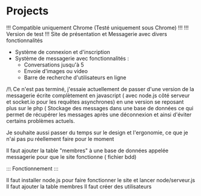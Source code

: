 Projects
========
!!! Compatible uniquement Chrome  (Testé uniquement sous Chrome) !!!
!!!  Version de test !!!
Site de présentation et Messagerie avec divers fonctionnalités

- Système de connexion et d'inscription
- Système de messagerie avec fonctionnalités :
  - Conversations jusqu'à 5
  - Envoie d'images ou video
  - Barre de recherche d'utilisateurs en ligne

/!\ Ce n'est pas terminé, j'essaie actuellement de passer d'une version de la messagerie écrite complètement 
en javascript ( avec node.js côté serveur et socket.io pour les requêtes asynchrones) en une version se reposant
plus sur le php ( Stockage des messages dans une base de données ce qui permet de récupérer les messages après
une déconnexion et ainsi d'éviter certains problèmes actuels.

Je souhaite aussi passer du temps sur le design et l'ergonomie, ce que je n'ai pas pu réellement faire pour le moment

Il faut ajouter la table "membres" à une base de données appelée messagerie pour que le site fonctionne ( fichier bdd)

::: Fonctionnement :::

Il faut installer node.js pour faire fonctionner le site et lancer node/serveur.js
Il faut ajouter la table membres
Il faut créer des utilisateurs







